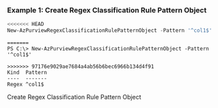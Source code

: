 ### Example 1: Create Regex Classification Rule Pattern Object
```powershell
<<<<<<< HEAD
New-AzPurviewRegexClassificationRulePatternObject -Pattern '^col1$'
```

```output
=======
PS C:\> New-AzPurviewRegexClassificationRulePatternObject -Pattern '^col1$'

>>>>>>> 97176e9029ae7684a4ab56b6bec6966b134d4f91
Kind  Pattern
----  -------
Regex ^col1$
```

Create Regex Classification Rule Pattern Object

